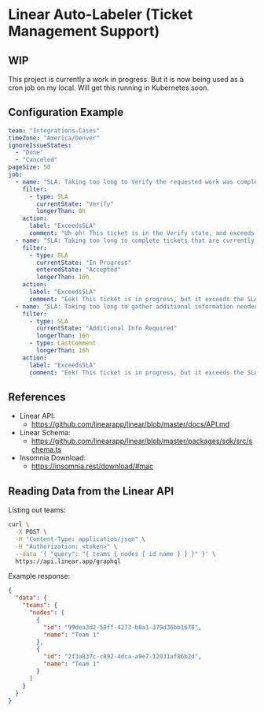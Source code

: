 # Linear Auto-Labeler (Ticket Management Support)

## WIP

This project is currently a work in progress.  But it is now being used as a cron job on my local.  Will get this running in Kubernetes soon.

## Configuration Example

```yaml
team: "Integrations-Cases"
timeZone: "America/Denver"
ignoreIssueStates:
  - "Done"
  - "Canceled"
pageSize: 50
job:
  - name: "SLA: Taking too long to Verify the requested work was completed"
    filter:
      - type: SLA
        currentState: "Verify"
        longerThan: 8h
    action:
      label: "ExceedsSLA"
      comment: "Uh oh! This ticket is in the Verify state, and exceeds the SLA by ${slaExceeding}! FYI, the SLA is ${sla} (in business hours). Please verify that the work you requested has been completed, and close the ticket"
  - name: "SLA: Taking too long to complete tickets that are currently in progress"
    filter:
      - type: SLA
        currentState: "In Progress"
        enteredState: "Accepted"
        longerThan: 16h
    action:
      label: "ExceedsSLA"
      comment: "Eek! This ticket is in progress, but it exceeds the SLA by ${slaExceeding}! Let's get 'er caught up. FYI, the SLA is ${sla} (in business hours)."
  - name: "SLA: Taking too long to gather additional information needed in order to complete a ticket"
    filter:
      - type: SLA
        currentState: "Additional Info Required"
        longerThan: 16h
      - type: LastComment
        longerThan: 16h
    action:
      label: "ExceedsSLA"
      comment: "Eek! This ticket is in progress, but it exceeds the SLA by ${slaExceeding}! Let's get 'er caught up. FYI, the SLA is ${sla} (in business hours)."

```

## References

* Linear API:
  * https://github.com/linearapp/linear/blob/master/docs/API.md
* Linear Schema:
  * https://github.com/linearapp/linear/blob/master/packages/sdk/src/schema.ts
* Insomnia Download:
  * https://insomnia.rest/download/#mac

## Reading Data from the Linear API

Listing out teams:
```bash
curl \
  -X POST \
  -H "Content-Type: application/json" \
  -H "Authorization: <token>" \
  --data '{ "query": "{ teams { nodes { id name } } }" }' \
  https://api.linear.app/graphql
```

Example response:
```json
{
  "data": {
    "teams": {
      "nodes": [
        {
          "id": "99dea3d2-58ff-4273-b8a1-379d36bb1678",
          "name": "Team 1"
        },
        {
          "id": "2f3a837c-c892-4dca-a9e7-12031af86b2d",
          "name": "Team 1"
        }
      ]
    }
  }
}
```
